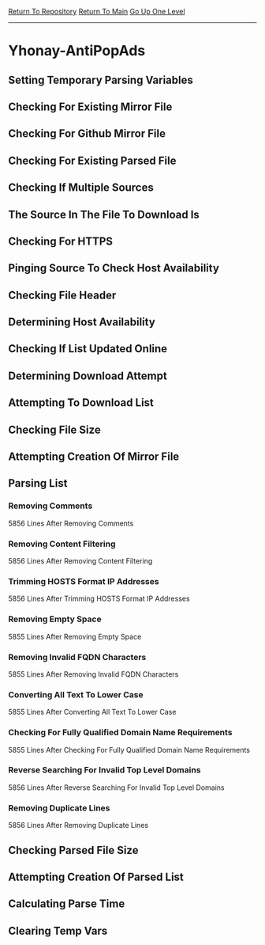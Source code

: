 [Return To Repository](https://github.com/deathbybandaid/piholeparser/)
[Return To Main](https://github.com/deathbybandaid/piholeparser/blob/master/RecentRunLogs/Mainlog.md)
[Go Up One Level](https://github.com/deathbybandaid/piholeparser/blob/master/RecentRunLogs/TopLevelScripts/30-Processing-External-Blacklists.md)
____________________________________
# Yhonay-AntiPopAds
## Setting Temporary Parsing Variables
## Checking For Existing Mirror File
## Checking For Github Mirror File
## Checking For Existing Parsed File
## Checking If Multiple Sources
## The Source In The File To Download Is
## Checking For HTTPS
## Pinging Source To Check Host Availability
## Checking File Header
## Determining Host Availability
## Checking If List Updated Online
## Determining Download Attempt
## Attempting To Download List
## Checking File Size
## Attempting Creation Of Mirror File
## Parsing List
### Removing Comments
5856 Lines After Removing Comments
### Removing Content Filtering
5856 Lines After Removing Content Filtering
### Trimming HOSTS Format IP Addresses
5856 Lines After Trimming HOSTS Format IP Addresses
### Removing Empty Space
5855 Lines After Removing Empty Space
### Removing Invalid FQDN Characters
5855 Lines After Removing Invalid FQDN Characters
### Converting All Text To Lower Case
5855 Lines After Converting All Text To Lower Case
### Checking For Fully Qualified Domain Name Requirements
5855 Lines After Checking For Fully Qualified Domain Name Requirements
### Reverse Searching For Invalid Top Level Domains
5856 Lines After Reverse Searching For Invalid Top Level Domains
### Removing Duplicate Lines
5856 Lines After Removing Duplicate Lines
## Checking Parsed File Size
## Attempting Creation Of Parsed List
## Calculating Parse Time
## Clearing Temp Vars
